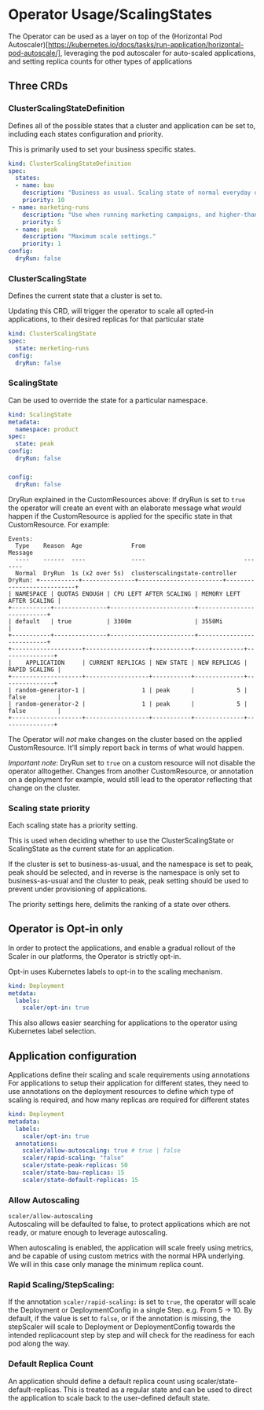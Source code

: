 # Operator Usage/ScalingStates

The Operator can be used as a layer on top of the 
(Horizontal Pod Autoscaler)[https://kubernetes.io/docs/tasks/run-application/horizontal-pod-autoscale/],
leveraging the pod autoscaler for auto-scaled applications, and setting replica counts for other types of applications

## Three CRDs

### ClusterScalingStateDefinition

Defines all of the possible states that a cluster and application can be set to, 
including each states configuration and priority.

This is primarily used to set your business specific states.

```yaml
kind: ClusterScalingStateDefinition
spec:
  states:
  - name: bau
    description: "Business as usual. Scaling state of normal everyday operations"
    priority: 10
 - name: marketing-runs
    description: "Use when running marketing campaigns, and higher-than-normal load is expected"
    priority: 5
  - name: peak
    description: "Maximum scale settings."
    priority: 1
config:
  dryRun: false
```

### ClusterScalingState

Defines the current state that a cluster is set to. 

Updating this CRD, will trigger the operator to scale all opted-in applications, 
to their desired replicas for that particular state

```yaml
kind: ClusterScalingState
spec:
  state: merketing-runs
config:
  dryRun: false
```

### ScalingState

Can be used to override the state for a particular namespace.

```yaml
kind: ScalingState
metadata:
  namespace: product
spec:
  state: peak
config:
  dryRun: false
```

### 
```yaml
config:
  dryRun: false
```
DryRun explained in the CustomResources above: If dryRun is set to `true` the operator will create an event with an elaborate message what _would_ happen if the CustomResource is applied for the specific state in that CustomResource. 
For example:
```
Events:
  Type    Reason  Age              From                            Message
  ----    ------  ----             ----                            -------
  Normal  DryRun  1s (x2 over 5s)  clusterscalingstate-controller  DryRun: +-----------+---------------+------------------------+---------------------------+
| NAMESPACE | QUOTAS ENOUGH | CPU LEFT AFTER SCALING | MEMORY LEFT AFTER SCALING |
+-----------+---------------+------------------------+---------------------------+
| default   | true          | 3300m                  | 3550Mi                    |
+-----------+---------------+------------------------+---------------------------+
+--------------------+------------------+-----------+--------------+---------------+
|    APPLICATION     | CURRENT REPLICAS | NEW STATE | NEW REPLICAS | RAPID SCALING |
+--------------------+------------------+-----------+--------------+---------------+
| random-generator-1 |                1 | peak      |            5 | false         |
| random-generator-2 |                1 | peak      |            5 | false         |
+--------------------+------------------+-----------+--------------+---------------+

```
The Operator will *not* make changes on the cluster based on the applied CustomResource. It'll simply report back in terms of what would happen. <br>

*Important note*: DryRun set to `true` on a custom resource will not disable the operator alltogether. Changes from another CustomResource, or annotation on a deployment for example, would still lead to the operator reflecting that change on the cluster.

### Scaling state priority
Each scaling state has a priority setting.

This is used when deciding whether to use the ClusterScalingState or ScalingState as the current state for an application.

If the cluster is set to business-as-usual, and the namespace is set to peak, peak should be selected, and in reverse is the namespace is only set  to business-as-usual and the cluster to peak, peak setting should be used to prevent under provisioning of applications.

The priority settings here, delimits the ranking of a state over others.

## Operator is Opt-in only
In order to protect the applications, and enable a gradual rollout of the Scaler in our platforms, the Operator is strictly opt-in.

Opt-in uses Kubernetes labels to opt-in to the scaling mechanism. 

```yaml
kind: Deployment
metdata:
  labels:
    scaler/opt-in: true
```

This also allows easier searching for applications to the operator using Kubernetes label selection.

## Application configuration

Applications define their scaling and scale requirements using annotations
For applications to setup their application for different states, they need to use annotations on the deployment resources to define which type of scaling is required, and how many replicas are required for different states

```yaml
kind: Deployment
metadata:
  labels: 
    scaler/opt-in: true
  annotations:
    scaler/allow-autoscaling: true # true | false 
    scaler/rapid-scaling: "false"
    scaler/state-peak-replicas: 50
    scaler/state-bau-replicas: 15
    scaler/state-default-replicas: 15
```

### Allow Autoscaling

`scaler/allow-autoscaling` <br>
Autoscaling will be defaulted to false, to protect applications which are not ready, or mature enough to leverage autoscaling. 

When autoscaling is enabled, the application will scale freely using metrics, and be capable of using custom metrics with the normal HPA underlying. We will in this case only manage the minimum replica count.


### Rapid Scaling/StepScaling:

If the annotation `scaler/rapid-scaling:` is set to `true`, the operator will scale the Deployment or DeploymentConfig in a single Step. e.g. From 5 -> 10. 
By default, if the value is set to `false`, or if the annotation is missing, the stepScaler will scale to Deployment or DeploymentConfig towards the intended replicacount step by step and will check for the readiness for each pod along the way.


### Default Replica Count

An application should define a default replica count using scaler/state-default-replicas. This is treated as a regular state and can be used to direct the application to scale back to the user-defined default state.

